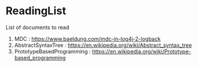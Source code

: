 # ReadingList
List of documents to read
1. MDC  : https://www.baeldung.com/mdc-in-log4j-2-logback
2. AbstractSyntaxTree : https://en.wikipedia.org/wiki/Abstract_syntax_tree
3. PrototypeBasedProgramming : https://en.wikipedia.org/wiki/Prototype-based_programming
